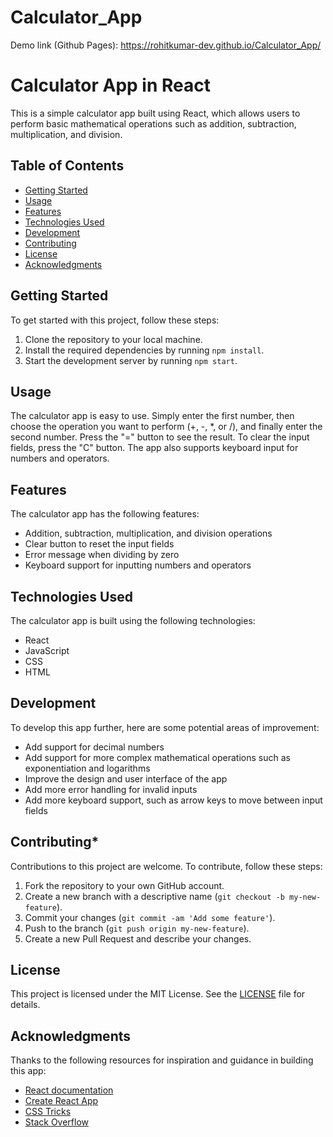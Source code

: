 # Calculator_App
Demo link (Github Pages): https://rohitkumar-dev.github.io/Calculator_App/

# Calculator App in React

This is a simple calculator app built using React, which allows users to perform basic mathematical operations such as addition, subtraction, multiplication, and division.

## Table of Contents

- [Getting Started](#getting-started)
- [Usage](#usage)
- [Features](#features)
- [Technologies Used](#technologies-used)
- [Development](#development)
- [Contributing](#contributing)
- [License](#license)
- [Acknowledgments](#acknowledgments)

## Getting Started

To get started with this project, follow these steps:

1. Clone the repository to your local machine.
2. Install the required dependencies by running `npm install`.
3. Start the development server by running `npm start`.

## Usage

The calculator app is easy to use. Simply enter the first number, then choose the operation you want to perform (+, -, *, or /), and finally enter the second number. Press the "=" button to see the result. To clear the input fields, press the "C" button. The app also supports keyboard input for numbers and operators.

## Features

The calculator app has the following features:

- Addition, subtraction, multiplication, and division operations
- Clear button to reset the input fields
- Error message when dividing by zero
- Keyboard support for inputting numbers and operators

## Technologies Used

The calculator app is built using the following technologies:

- React
- JavaScript
- CSS
- HTML

## Development

To develop this app further, here are some potential areas of improvement:

- Add support for decimal numbers
- Add support for more complex mathematical operations such as exponentiation and logarithms
- Improve the design and user interface of the app
- Add more error handling for invalid inputs
- Add more keyboard support, such as arrow keys to move between input fields

## Contributing*

Contributions to this project are welcome. To contribute, follow these steps:

1. Fork the repository to your own GitHub account.
2. Create a new branch with a descriptive name (`git checkout -b my-new-feature`).
3. Commit your changes (`git commit -am 'Add some feature'`).
4. Push to the branch (`git push origin my-new-feature`).
5. Create a new Pull Request and describe your changes.

## License

This project is licensed under the MIT License. See the [LICENSE](LICENSE) file for details.

## Acknowledgments

Thanks to the following resources for inspiration and guidance in building this app:

- [React documentation](https://reactjs.org/docs/getting-started.html)
- [Create React App](https://create-react-app.dev/)
- [CSS Tricks](https://css-tricks.com/)
- [Stack Overflow](https://stackoverflow.com/)
